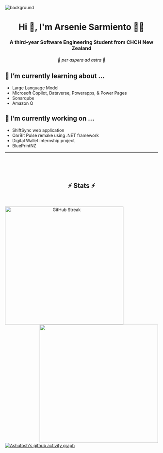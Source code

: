 ![background](https://github.com/user-attachments/assets/74f81674-d5b4-44dc-abf5-6f590c41bc71)
<h1 align="center">Hi 👋, I'm Arsenie Sarmiento 🧙‍♂️</h1>
<h3 align="center">A third-year Software Engineering Student from CHCH New Zealand</h3>
<!-- <h6 align="center">
  Animator | Coder | Cinephile | Cyclist | Casual | Fragment Writer | Theatre Kid    
</h6>
 -->
 <h6 align="center">
  🌟 per aspera ad astra 🌟
 </h6>

## 🌱 I’m currently learning about ...
- Large Language Model
- Microsoft Copilot, Dataverse, Powerapps, & Power Pages
- Sonarqube
- Amazon Q
  
## 🔭 I’m currently working on ...
- ShiftSync web application
- OarBit Pulse remake using .NET framework
- Digital Wallet internship project
- BluePrintNZ

---

<!-- 
<details> 
  <summary><h2>🛠️ My Favorite Tools</h2></summary>

  <h3>👨‍💻 Programming and Markup Languages</h3>

  <p>
      <a href="https://github.com/search?q=user%3ADenverCoder1+language%3Aassembly"><img alt="MIPS Assembly" src="https://custom-icon-badges.demolab.com/badge/Assembly-525252.svg?logo=asm-hex&logoColor=white"></a>
      <a href="https://github.com/search?q=user%3ADenverCoder1+language%3Abash"><img alt="Bash" src="https://img.shields.io/badge/Bash-121011.svg?logo=gnu-bash&logoColor=white"></a>
      <a href="https://github.com/search?q=user%3ADenverCoder1+language%3Ac"><img alt="C" src="https://custom-icon-badges.demolab.com/badge/C-03599C.svg?logo=c-in-hexagon&logoColor=white"></a>
      <a href="https://github.com/search?q=user%3ADenverCoder1+language%3Acpp"><img alt="C++" src="https://custom-icon-badges.demolab.com/badge/C++-9C033A.svg?logo=cpp2&logoColor=white"></a>
      <a href="https://github.com/search?q=user%3ADenverCoder1+language%3Acsharp"><img alt="C#" src="https://custom-icon-badges.demolab.com/badge/C%23-68217A.svg?logo=cs2&logoColor=white"></a>
      <a href="https://github.com/search?q=user%3ADenverCoder1+language%3Aceylon"><img alt="Ceylon" src="https://custom-icon-badges.demolab.com/badge/Ceylon-E39842.svg?logo=ceylon&logoColor=white"></a>
      <a href="https://github.com/search?q=user%3ADenverCoder1+language%3Acss"><img alt="CSS" src="https://img.shields.io/badge/CSS-1572B6.svg?logo=css3&logoColor=white"></a>
      <a href="https://github.com/search?q=user%3ADenverCoder1+language%3Ags"><img alt="Google Apps Script" src="https://custom-icon-badges.demolab.com/badge/Google%20Apps%20Script-02569B.svg?logo=gs&logoColor=white"></a>
      <a href="https://github.com/search?q=user%3ADenverCoder1+language%3Agroovy"><img alt="Groovy" src="https://custom-icon-badges.demolab.com/badge/Groovy-4298B8.svg?logo=apachegroovy&logoColor=white"></a>
      <a href="https://github.com/search?q=user%3ADenverCoder1+language%3Ahtml"><img alt="HTML" src="https://img.shields.io/badge/HTML-E34F26.svg?logo=html5&logoColor=white"></a>
      <a href="https://github.com/search?q=user%3ADenverCoder1+language%3Ajava"><img alt="Java" src="https://custom-icon-badges.demolab.com/badge/Java-007396.svg?logo=java&logoColor=white"></a>
      <a href="https://github.com/search?q=user%3ADenverCoder1+language%3Ajavascript"><img alt="JavaScript" src="https://img.shields.io/badge/JavaScript-F7DF1E.svg?logo=javascript&logoColor=black"></a>
      <a href="https://github.com/search?q=user%3ADenverCoder1+language%3Atex"><img alt="LaTeX" src="https://img.shields.io/badge/LaTeX-008080.svg?logo=LaTeX&logoColor=white"></a>
      <a href="https://github.com/search?q=user%3ADenverCoder1+language%3Amarkdown"><img alt="Markdown" src="https://img.shields.io/badge/Markdown-000000.svg?logo=markdown&logoColor=white"></a>
      <a href="https://github.com/search?q=user%3ADenverCoder1+language%3Ajavascript"><img alt="Node.js" src="https://img.shields.io/badge/Node.js-43853D.svg?logo=node.js&logoColor=white"></a>
      <a href="https://github.com/search?q=user%3ADenverCoder1+language%3Aphp"><img alt="PHP" src="https://img.shields.io/badge/PHP-777BB4.svg?logo=php&logoColor=white"></a>
      <a href="https://github.com/search?q=user%3ADenverCoder1+language%3Aprolog"><img alt="Prolog" src="https://custom-icon-badges.demolab.com/badge/Prolog-E61B23.svg?logo=swi-prolog&logoColor=white"></a>
      <a href="https://github.com/search?q=user%3ADenverCoder1+language%3Apython"><img alt="Python" src="https://img.shields.io/badge/Python-14354C.svg?logo=python&logoColor=white"></a>
      <a href="https://github.com/search?q=user%3ADenverCoder1+language%3Ar"><img alt="R" src="https://img.shields.io/badge/R-276DC3.svg?logo=r&logoColor=white"></a>
      <a href="https://github.com/search?q=user%3ADenverCoder1+language%3Arst"><img alt="Restructured Text" src="https://img.shields.io/badge/Restructured Text-3a4148.svg?logo=readthedocs&logoColor=white"></a>
      <a href="https://github.com/search?q=user%3ADenverCoder1+language%3Ascratch"><img alt="Scratch" src="https://img.shields.io/badge/Scratch-4D97FF.svg?logo=scratch&logoColor=white"></a>
      <a href="https://github.com/search?q=user%3ADenverCoder1+language%3Asql"><img alt="SQL" src="https://custom-icon-badges.demolab.com/badge/SQL-025E8C.svg?logo=database&logoColor=white"></a>
      <a href="https://github.com/search?q=user%3ADenverCoder1+language%3Asvg"><img alt="SVG+XML" src="https://img.shields.io/badge/SVG%2BXML-e0982c.svg?logo=svg&logoColor=white"></a>
      <a href="https://github.com/search?q=user%3ADenverCoder1+language%3AtypeScript"><img alt="TypeScript" src="https://img.shields.io/badge/TypeScript-007ACC.svg?logo=typescript&logoColor=white"></a>
  </p>

  <h3>🧰 Frameworks and Libraries</h3>

  <p>
      <a href="#"><img alt="Arduino" src="https://img.shields.io/badge/-Arduino-00979D?logo=Arduino&logoColor=white"></a>
      <a href="#"><img alt="BlissfulJS" src="https://custom-icon-badges.demolab.com/badge/Bliss.js-3dacc2.svg?logo=bliss&logoColor=white"></a>
      <a href="#"><img alt="Bootstrap" src="https://img.shields.io/badge/Bootstrap-7952B3.svg?logo=bootstrap&logoColor=white"></a>
      <a href="#"><img alt="Cordova" src="https://img.shields.io/badge/-Cordova-E8E8E8?logo=apache-cordova&logoColor=black"></a>
      <a href="#"><img alt="Discord.py" src="https://custom-icon-badges.demolab.com/badge/Discord.py-0d1620.svg?logo=dpy"></a>
      <a href="#"><img alt="Electron" src="https://img.shields.io/badge/Electron-20232e.svg?logo=electron&logoColor=white"></a>
      <a href="#"><img alt="Express.js" src="https://img.shields.io/badge/Express.js-404d59.svg?logo=express&logoColor=white"></a>
      <a href="#"><img alt="Flask" src="https://img.shields.io/badge/Flask-000000.svg?logo=flask&logoColor=white"></a>
      <a href="#"><img alt="GitHub Actions" src="https://img.shields.io/badge/GitHub%20Actions-2671E5.svg?logo=github%20actions&logoColor=white"></a>
      <a href"#"><img alt="Gunicorn" src="https://img.shields.io/badge/-Gunicorn-499848.svg?logo=gunicorn&logoColor=white"></a>
      <a href="#"><img alt="JUnit" src="https://custom-icon-badges.demolab.com/badge/JUnit-25A162.svg?logo=check-circle&logoColor=white"></a>
      <a href="#"><img alt="Material Design" src="https://img.shields.io/badge/Material%20Design-0081CB.svg?logo=material-design&logoColor=white"></a>
      <a href="#"><img alt="Nextcord" src="https://custom-icon-badges.demolab.com/badge/Nextcord-0d1620.svg?logo=nextcord"></a>
      <a href="#"><img alt="NumPy" src="https://img.shields.io/badge/Numpy-013243.svg?logo=numpy&logoColor=white"></a>
      <a href="#"><img alt="Pandas" src="https://img.shields.io/badge/Pandas-150458.svg?logo=pandas&logoColor=white"></a>
      <a href="#"><img alt="PHPUnit" src="https://custom-icon-badges.demolab.com/badge/PHPUnit-366488.svg?logo=test-tube&logoColor=white"></a>
      <a href="#"><img alt="Praw" src="https://custom-icon-badges.demolab.com/badge/Praw-ff3c0c.svg?logo=praw"></a>
      <a href="#"><img alt="Pytest" src="https://img.shields.io/badge/Pytest-0A9EDC.svg?logo=pytest&logoColor=white"></a>
      <a href="#"><img alt="React" src="https://img.shields.io/badge/React-20232a.svg?logo=react&logoColor=%2361DAFB"></a>
      <a href="#"><img alt="Slim" src="https://custom-icon-badges.demolab.com/badge/Slim-74a045.svg?logo=slim-php"></a>
      <a href="#"><img alt="Symfony" src="https://img.shields.io/badge/Symfony-111111.svg?logo=symfony&logoColor=white"></a>
      <a href="#"><img alt="SymPy" src="https://img.shields.io/badge/Sympy-3B5526.svg?logo=sympy&logoColor=white"></a>
      <a href="#"><img alt="TensorFlow" src="https://img.shields.io/badge/TensorFlow-FF6F00.svg?logo=TensorFlow&logoColor=white"></a>
      <a href="#"><img alt="Wordpress" src="https://img.shields.io/badge/Wordpress-21759B?logo=wordpress&logoColor=white"></a>
      <a href="#"><img alt="WPF (.Net)" src="https://img.shields.io/badge/WPF-5C2D91?logo=.net&logoColor=white"></a>
  </p>

  <h3>🗄️ Databases and Cloud Hosting</h3>

  <p>
      <a href="#"><img alt="GitHub Pages" src="https://img.shields.io/badge/GitHub%20Pages-327FC7.svg?logo=github&logoColor=white"></a>
      <a href="#"><img alt="Heroku" src="https://img.shields.io/badge/Heroku-430098.svg?logo=heroku&logoColor=white"></a>
      <a href="#"><img alt="MongoDB" src ="https://img.shields.io/badge/MongoDB-4ea94b.svg?logo=mongodb&logoColor=white"></a>
      <a href="#"><img alt="MySQL" src="https://img.shields.io/badge/MySQL-00f.svg?logo=mysql&logoColor=white"></a>
      <a href="#"><img alt="Notion" src="https://img.shields.io/badge/Notion-010101.svg?logo=notion&logoColor=white"></a>
      <a href="#"><img alt="Oracle" src ="https://img.shields.io/badge/Oracle-F00000.svg?logo=oracle&logoColor=white"></a>
      <a href="#"><img alt="PostgreSQL" src ="https://img.shields.io/badge/PostgreSQL-316192.svg?logo=postgresql&logoColor=white"></a>
      <a href="#"><img alt="Render" src="https://img.shields.io/badge/Render-00979D.svg?logo=render&logoColor=white"></a>
      <a href="#"><img alt="Repl.it" src="https://img.shields.io/badge/Repl.it-0D101E.svg?logo=Replit&logoColor=white"></a>
      <a href="#"><img alt="SQLite" src ="https://img.shields.io/badge/SQLite-07405e.svg?logo=sqlite&logoColor=white"></a>
      <a href="#"><img alt="Vercel" src="https://img.shields.io/badge/Vercel-000000.svg?logo=vercel&logoColor=white"></a>
  </p>

  <h3>💻 Software and Tools</h3>

  <p>
      <a href="#"><img alt="Adobe" src="https://img.shields.io/badge/Adobe-FF0000.svg?logo=adobe&logoColor=white"></a>
      <a href="#"><img alt="Android" src="https://img.shields.io/badge/Android-3DDC84?logo=android&logoColor=white"></a>
      <a href="#"><img alt="Android Studio" src="https://img.shields.io/badge/Android%20Studio-008678.svg?logo=android-studio&logoColor=white"></a>
      <a href="#"><img alt="Arch Linux" src="https://img.shields.io/badge/Arch%20Linux-1793D1.svg?logo=arch-linux&logoColor=white"></a>
      <a href="#"><img alt="Audacity" src="https://img.shields.io/badge/-Audacity-0000CC?logo=audacity&logoColor=white"></a>
      <a href="#"><img alt="Bitwarden" src="https://img.shields.io/badge/-Bitwarden-175DDC?logo=bitwarden&logoColor=white"></a>
      <a href="#"><img alt="Brave" src="https://img.shields.io/badge/-Brave-FB542B?logo=brave&logoColor=white"></a>
      <a href="#"><img alt="Construct 3" src="https://img.shields.io/badge/Construct%203-00b56a.svg?logo=construct-3&logoColor=white"></a>
      <a href="#"><img alt="Dark Reader" src="https://img.shields.io/badge/-Dark%20Reader-141E24?logo=dark-reader&logoColor=white"></a>
      <a href="#"><img alt="Dbeaver" src="https://custom-icon-badges.demolab.com/badge/-Dbeaver-372923?logo=dbeaver-mono&logoColor=white"></a>
      <a href="#"><img alt="Discord" src="https://img.shields.io/badge/-Discord-5865F2.svg?logo=discord&logoColor=white"></a>
      <a href="#"><img alt="Git" src="https://img.shields.io/badge/Git-F05033.svg?logo=git&logoColor=white"></a>
      <a href="#"><img alt="GitHub Desktop" src="https://img.shields.io/badge/GitHub%20Desktop-8034A9.svg?logo=github&logoColor=white"></a>
      <a href="#"><img alt="Google Sheets" src="https://img.shields.io/badge/Sheets-34A853.svg?logo=google%20sheets&logoColor=white"></a>
      <a href="#"><img alt="Inkscape" src="https://img.shields.io/badge/Inkscape-000000?logo=Inkscape&logoColor=white"></a>
      <a href="#"><img alt="Jupyter" src="https://img.shields.io/badge/Jupyter-F37626.svg?logo=Jupyter&logoColor=white"></a>
      <a href="#"><img alt="OBS Studio" src="https://img.shields.io/badge/-OBS-302E31?logo=obs-studio&logoColor=white"></a>
      <a href="#"><img alt="Photopea" src="https://img.shields.io/badge/Photopea-18A497?logo=photopea&logoColor=white"></a>
      <a href="#"><img alt="Postman" src="https://img.shields.io/badge/Postman-FF6C37?logo=postman&logoColor=white"></a>
      <a href="#"><img alt="SonarLint" src="https://img.shields.io/badge/-SonarLint-CB2029?logo=sonarlint&logoColor=white"></a>
      <a href="#"><img alt="Stack Overflow" src="https://img.shields.io/badge/-Stack%20Overflow-FE7A16?logo=stack-overflow&logoColor=white"></a>
      <a href="#"><img alt="Visual Studio Code" src="https://img.shields.io/badge/Visual%20Studio%20Code-0078d7.svg?logo=visual-studio-code&logoColor=white"></a>
  </p>
</details>



<table align="center" >
  <tr>
    <td align="center"><a href="https://angular.io" target="_blank"><img src="https://angular.io/assets/images/logos/angular/angular.svg" alt="angular" width="40" height="40"/></a></td>
    <td align="center"><a href="https://www.gnu.org/software/bash/" target="_blank"><img src="https://www.vectorlogo.zone/logos/gnu_bash/gnu_bash-icon.svg" alt="bash" width="40" height="40"/></a></td>
    <td align="center"><a href="https://www.blender.org/" target="_blank"><img src="https://download.blender.org/branding/community/blender_community_badge_white.svg" alt="blender" width="40" height="40"/></a></td>
    <td align="center"><a href="https://www.w3schools.com/css/" target="_blank"><img src="https://raw.githubusercontent.com/devicons/devicon/master/icons/css3/css3-original-wordmark.svg" alt="css3" width="40" height="40"/></a></td>
    <td align="center"><a href="https://www.figma.com/" target="_blank"><img src="https://www.vectorlogo.zone/logos/figma/figma-icon.svg" alt="figma" width="40" height="40"/></a></td>
    <td align="center"><a href="https://firebase.google.com/" target="_blank"><img src="https://www.vectorlogo.zone/logos/firebase/firebase-icon.svg" alt="firebase" width="40" height="40"/></a></td>
  </tr>
  <tr>
    <td align="center"><a href="https://cloud.google.com" target="_blank"><img src="https://www.vectorlogo.zone/logos/google_cloud/google_cloud-icon.svg" alt="gcp" width="40" height="40"/></a></td>
    <td align="center"><a href="https://git-scm.com/" target="_blank"><img src="https://www.vectorlogo.zone/logos/git-scm/git-scm-icon.svg" alt="git" width="40" height="40"/></a></td>
    <td align="center"><a href="https://www.w3.org/html/" target="_blank"><img src="https://raw.githubusercontent.com/devicons/devicon/master/icons/html5/html5-original-wordmark.svg" alt="html5" width="40" height="40"/></a></td>
    <td align="center"><a href="https://www.adobe.com/in/products/illustrator.html" target="_blank"><img src="https://www.vectorlogo.zone/logos/adobe_illustrator/adobe_illustrator-icon.svg" alt="illustrator" width="40" height="40"/></a></td>
    <td align="center"><a href="https://ionicframework.com" target="_blank"><img src="https://upload.wikimedia.org/wikipedia/commons/d/d1/Ionic_Logo.svg" alt="ionic" width="40" height="40"/></a></td>
    <td align="center"><a href="https://developer.mozilla.org/en-US/docs/Web/JavaScript" target="_blank"><img src="https://raw.githubusercontent.com/devicons/devicon/master/icons/javascript/javascript-original.svg" alt="javascript" width="40" height="40"/></a></td>
  </tr>
  <tr>
    <td align="center"><a href="https://www.linux.org/" target="_blank"><img src="https://raw.githubusercontent.com/devicons/devicon/master/icons/linux/linux-original.svg" alt="linux" width="40" height="40"/></a></td>
    <td align="center"><a href="https://www.mongodb.com/" target="_blank"><img src="https://raw.githubusercontent.com/devicons/devicon/master/icons/mongodb/mongodb-original-wordmark.svg" alt="mongodb" width="40" height="40"/></a></td>
    <td align="center"><a href="https://www.mysql.com/" target="_blank"><img src="https://raw.githubusercontent.com/devicons/devicon/master/icons/mysql/mysql-original-wordmark.svg" alt="mysql" width="40" height="40"/></a></td>
    <td align="center"><a href="https://nodejs.org" target="_blank"><img src="https://raw.githubusercontent.com/devicons/devicon/master/icons/nodejs/nodejs-original-wordmark.svg" alt="nodejs" width="40" height="40"/></a></td>
    <td align="center"><a href="https://www.photoshop.com/en" target="_blank"><img src="https://raw.githubusercontent.com/devicons/devicon/master/icons/photoshop/photoshop-line.svg" alt="photoshop" width="40" height="40"/></a></td>
    <td align="center"><a href="https://postman.com" target="_blank"><img src="https://www.vectorlogo.zone/logos/getpostman/getpostman-icon.svg" alt="postman" width="40" height="40"/></a></td>
  </tr>
  <tr>
    <td align="center"><a href="https://reactjs.org/" target="_blank"><img src="https://raw.githubusercontent.com/devicons/devicon/master/icons/react/react-original-wordmark.svg" alt="react" width="40" height="40"/></a></td>
    <td align="center"><a href="https://sass-lang.com" target="_blank"><img src="https://raw.githubusercontent.com/devicons/devicon/master/icons/sass/sass-original.svg" alt="sass" width="40" height="40"/></a></td>
    <td align="center"><a href="https://www.sketch.com/" target="_blank"><img src="https://www.vectorlogo.zone/logos/sketchapp/sketchapp-icon.svg" alt="sketch" width="40" height="40"/></a></td>
    <td align="center"><a href="https://www.typescriptlang.org/" target="_blank"><img src="https://raw.githubusercontent.com/devicons/devicon/master/icons/typescript/typescript-original.svg" alt="typescript" width="40" height="40"/></a></td>
    <td align="center"><a href="https://www.adobe.com/products/xd.html" target="_blank"><img src="https://upload.wikimedia.org/wikipedia/commons/c/c2/Adobe_XD_CC_icon.svg" alt="xd" width="40" height="40"/></a></td>
  </tr>
</table>
-->
<br>
<!-- <h3 align="center">Connect with me:</h3>
<p align="center">
<a href="https://codepen.io/efeele" target="_blank"><img align="center" src="https://raw.githubusercontent.com/rahuldkjain/github-profile-readme-generator/master/src/images/icons/Social/codepen.svg" alt="efeele" height="30" width="40" /></a>
<a href="https://instagram.com/efeele.dev" target="_blank"><img align="center" src="https://raw.githubusercontent.com/rahuldkjain/github-profile-readme-generator/master/src/images/icons/Social/instagram.svg" alt="efeele.dev" height="30" width="40" /></a>
<a href="https://www.youtube.com/c/efeeledev" target="_bblank"><img align="center" src="https://raw.githubusercontent.com/rahuldkjain/github-profile-readme-generator/master/src/images/icons/Social/youtube.svg" alt="efeeledev" height="30" width="40" /></a>
 -->
<br>
<br>
<h2 align="center">⚡ Stats ⚡</h2>
<br>
<p align=center >
  <div align=center>
    <a href="https://git.io/streak-stats">
      <img align="left" width=390 src="https://github-readme-streak-stats-amber-two.vercel.app?user=arsenie-sarmiento&count_private=true&theme=react&dates=EBEBEB6D&&border_radius=25&exclude_days=Sun%2CSat&border=AC7BF9&fire=78ECFD&ring=AC7BF9&currStreakLabel=78ECFD&currStreakNum=E8E8E8&background=26272D&stroke=78ECFD&excludeDaysLabel=26272D&include_all_commits=true" alt="GitHub Streak" />
    </a>
    <a href="https://github.com/anuraghazra/github-readme-stats" title="Go to Source">
      <img align="right" width=390 src="https://github-readme-stats-fernando-lopezs-projects-3f43787d.vercel.app/api?username=arsenie-sarmiento&count_private=true&show_icons=true&theme=react&border_color=60B2BF&hide_border=false&border_radius=25&title_color=78ECFD&icon_color=AC7BF9&bg_color=26272D&include_all_commits=true" />
    </a>
  </div>
  <br><br><br><br><br><br><br><br><br>
 </p>

[![Ashutosh's github activity graph](https://github-readme-activity-graph.vercel.app/graph?username=arsenie-sarmiento&bg_color=26272D&title_color=FFFFFF&color=77EBFC&line=77EBFC&point=AE7BFA&area_color=FAACFF&area=true&radius=16&hide_border=true)](https://github.com/ashutosh00710/github-readme-activity-graph)

<!-- 
## 🔍 I'm continuously exploring about these tools ...

### 📱 Programming Languages & Frameworks
- Frontend: JavaScript, TypeScript, React, HTML5, CSS, Bootstrap, SASS
- Backend: Python, C#, Flask, Node.js, Express
- Mobile: React Native, Flutter (if applicable)
|    |    |
|:--:|:--:|
---
<table>
  <tr>
    <td><img src="https://cdn.jsdelivr.net/gh/devicons/devicon/icons/html5/html5-original.svg" width="20" height="20"/></td>
    <td><img src="https://cdn.jsdelivr.net/gh/devicons/devicon/icons/python/python-original.svg" width="20" height="20"/></td>
    <td><img src="https://cdn.jsdelivr.net/gh/devicons/devicon/icons/javascript/javascript-original.svg" width="20" height="20"/></td>
    <td><img src="https://cdn.jsdelivr.net/gh/devicons/devicon/icons/typescript/typescript-original.svg" width="20" height="20"/></td>
    <td><img src="https://cdn.jsdelivr.net/gh/devicons/devicon/icons/bootstrap/bootstrap-original.svg" width="20" height="20"/></td>
    <td><img src="https://cdn.jsdelivr.net/gh/devicons/devicon/icons/csharp/csharp-original.svg" width="20" height="20"/></td>
    <td><img src="https://cdn.jsdelivr.net/gh/devicons/devicon/icons/react/react-original.svg" width="20" height="20"/></td>
  </tr>
</table>

### 🛠 Tools & Technologies
- Version Control: Git, GitHub, GitLab
- CI/CD: Jenkins, CircleCI, Travis CI
- Containerization: Docker, Kubernetes
- Build Tools: Webpack, Babel, NPM, Yarn
|    |    |
|:--:|:--:|
---


### 🗃️ Database Management
- Relational Databases: MySQL, MariaDB, PostgreSQL
- NoSQL: MongoDB, Firebase
- Data Handling: SQL, ORM (e.g., Sequelize, Mongoose)
|    |    |
|:--:|:--:|
---
<table>
  <tr>
    <td><img src="https://cdn.jsdelivr.net/gh/devicons/devicon/icons/mariadb/mariadb-original.svg" width="20" height="20"/></td>
    <td><img src="https://cdn.jsdelivr.net/gh/devicons/devicon/icons/mysql/mysql-original.svg" width="20" height="20"/></td>
  </tr>
</table>

### 🧪 Testing & Quality Assurance
- Unit Testing: Jest, Mocha, Jasmine
- Linting & Static Analysis: ESLint, Prettier
- End-to-End Testing: Cypress, Selenium
- Test Automation: Puppeteer, Playwright
|    |    |
|:--:|:--:|
---
<table>
  <tr>
    <td><img src="https://cdn.jsdelivr.net/gh/devicons/devicon/icons/jest/jest-plain.svg" width="20" height="20"/></td>
    <td><img src="https://cdn.jsdelivr.net/gh/devicons/devicon/icons/eslint/eslint-original.svg" width="20" height="20"/></td>
  </tr>
</table>

### 📦 Cloud & Deployment
- Cloud Providers: AWS, Google Cloud, Azure
- Serverless: AWS Lambda, Firebase Functions
- Web Servers: Nginx, Apache
- Deployment Platforms: Heroku, DigitalOcean, Vercel, Netlify
|    |    |
|:--:|:--:|
---

🔒 Security & Authentication
- Authentication: OAuth, JWT, Firebase Auth
- Security Practices: HTTPS, CORS, Cross-Site Scripting (XSS) protection, CSRF
|    |    |
|:--:|:--:|
---

### 📂 Development Practices & Methodologies
- Agile: Scrum, Kanban
- Project Management: Jira, Trello, Asana
- Collaboration: Slack, Microsoft Teams
- Code Review: GitHub/GitLab Pull Requests
|    |    |
|:--:|:--:|
---
<table>
  <tr>
    <td><img src="https://cdn.jsdelivr.net/gh/devicons/devicon/icons/git/git-original.svg" width="20" height="20"/></td>
    <td><img src="https://cdn.jsdelivr.net/gh/devicons/devicon/icons/jira/jira-original.svg" width="20" height="20"/></td>
  </tr>
</table>

🧠 Concepts & Architectures
- Software Design: OOP, SOLID, Design Patterns
- Microservices: Architecture, Docker, API Gateway
- RESTful APIs & GraphQL
- Event-Driven Architecture: Kafka, RabbitMQ
|    |    |
|:--:|:--:|
---

🔧 Systems & DevOps
- Operating Systems: Linux, macOS, Windows
- Shell Scripting: Bash, PowerShell
- Infrastructure as Code: Terraform, Ansible, CloudFormation
- Monitoring & Logging: Prometheus, Grafana, ELK Stack
|    |    |
|:--:|:--:|
---
<table>
  <tr>
    <td><img src="https://cdn.jsdelivr.net/gh/devicons/devicon/icons/bash/bash-original.svg" width="20" height="20"/></td>
    <td><img src="https://cdn.jsdelivr.net/gh/devicons/devicon/icons/linux/linux-original.svg" width="20" height="20"/></td>
    <td><img src="https://cdn.jsdelivr.net/gh/devicons/devicon/icons/powershell/powershell-original.svg" width="20" height="20"/></td>
  </tr>
</table>

### 💻 Systems
|    |    |
|:--:|:--:|
---


### 🖌️ UX/UI Design
|    |    |
|:--:|:--:|
---
<table>
  <tr>
    <td><img src="https://cdn.jsdelivr.net/gh/devicons/devicon/icons/figma/figma-original.svg" width="20" height="20"/></td>
    <td><img src="https://cdn.jsdelivr.net/gh/devicons/devicon/icons/gimp/gimp-original.svg" width="20" height="20"/></td>
  </tr>
</table>

### 🧰 Others
- Documentation: Markdown, JSDoc, Swagger
- Collaboration: Git, Bitbucket, Jira
- Productivity: Notion, Confluence
|    |    |
|:--:|:--:|
---
<table>
  <tr>
    <td><img src="https://cdn.jsdelivr.net/gh/devicons/devicon/icons/flask/flask-original.svg" width="20" height="20"/></td>
    <td><img src="https://cdn.jsdelivr.net/gh/devicons/devicon/icons/babel/babel-original.svg" width="20" height="20"/></td>
    <td><img src="https://cdn.jsdelivr.net/gh/devicons/devicon/icons/apache/apache-original.svg" width="20" height="20"/></td>
    <td><img src="https://cdn.jsdelivr.net/gh/devicons/devicon/icons/json/json-original.svg" width="20" height="20"/></td>
  </tr>
</table>
-->
